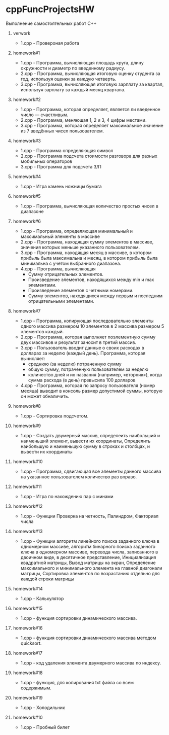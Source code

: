 # cppFuncProjectsHW
Выполнение самостоятельных работ C++

1. verwork
   - 1.cpp - Провероная работа

1. homework#1
   - 1.cpp - Программа, вычисляющая площадь круга, длину окружности и диаметр по введенному радиусу.
   - 2.cpp - Программа, вычисляющая итоговую оценку студента за год, используя оценки за каждую четверть.
   - 3.cpp - Программа, вычисляющая итоговую зарплату за квартал, используя зарплату за каждый месяц квартала.
2. homework#2
   - 1.cpp - Программа, которая определяет, является ли введенное число — счастливым.
   - 2.cpp - Программа, меняющая 1, 2 и 3, 4 цифры местами.
   - 3.cpp - Программа, которая определяет максимальное значение из 7 введённых чисел пользователем.
3. homework#3
   - 1.cpp - Программа определяющая символ
   - 2.cpp - Программа подсчета стоимости разговора для разных мобильных операторов
   - 3.cpp - Программа для подсчета З/П
4. homework#4
   - 1.cpp - Игра камень ножницы бумага
5. homework#5
   - 1.cpp - Программа, вычисляющая количество простых чисел в диапазоне
6. homework#6
   - 1.cpp - Программа, определяющая минимальный и максимальный элементы в массиве
   - 2.cpp - Программа, находящая сумму элементов в массиве, значения которых меньше указанного пользователем.
   - 3.cpp - Программа, находящая месяц в массиве, в котором прибыль была максимальна и месяц, в котором прибыль была минимальна с учетом выбранного диапазона.
   - 4.cpp - Программа, вычисляющая
       - Сумму отрицательных элементов.
       - Произведение элементов, находящихся между min и max элементами.
       - Произведение элементов с четными номерами.
       - Сумму элементов, находящихся между первым и последним отрицательными элементами.
7. homework#7
   - 1.cpp - Программа, копирующая последовательно элементы одного массива размером 10 элементов в 2 массива размером 5 элементов каждый.
   - 2.cpp - Программа, которая выполняет поэлементную сумму двух массивов и результат заносит в третий массив.
   - 3.cpp - Пользователь вводит данные о своих расходах в долларах за неделю (каждый день). Программа, которая вычисляет:
       - среднюю (за неделю) потраченную сумму
       - общую сумму, потраченную пользователем за неделю
       - количество дней и их названия (например, «вторник»), когда сумма расхода (в день) превысила 100 долларов
   - 4.cpp - Программа, которая по запросу пользователя (номер месяца) выводит в консоль размер допустимой суммы, которую он может обналичить.
8. homework#8
   - 1.cpp - Сортировка подсчетом.
9. homework#9
   - 1.cpp - Создать двумерный массив, определеить наибольший и наименьший элемент, вывести их координаты, Определить наибольшую и наименьшую сумму в строках и столбцах, и вывести их координаты
10. homework#10
    - 1.cpp - Программа, сдвигающая все элементы данного массива на указанное пользователем количество раз вправо.
11. homework#11
    - 1.cpp - Игра по нахождению пар с минами
12. homework#12
    - 1.cpp - Функции Проверка на четность, Палиндром, Факториал числа
13. homework#13
    - 1.cpp - Функции алгоритм линейного поиска заданного ключа в одномерном массиве, алгоритм бинарного поиска заданного ключа в одномерном массиве, перевода числа, записанного в двоичном виде, в десятичное представление, Инициализация квадратной матрицы, Вывод матрицы на экран, Определение максимального и минимального элемента на главной диагонали матрицы, Сортировка элементов по возрастанию отдельно для каждой строки матрицы
14. homework#14
    - 1.cpp - Калькулятор
15. homework#15
    - 1.cpp - функция сортировки динамического массива.
16. homework#16
    - 1.cpp - функция сортировки динамического массива методом quicksort.
17. homework#17
    - 1.cpp - код удаления элемента двумерного массива по индексу.
18. homework#18
    - 1.cpp - функция, для копирования txt файла со всем содержимым.
19. homework#19
    - 1.cpp - Холодильник
20. homework#10
    - 1.cpp - Пробный билет
